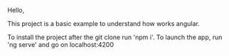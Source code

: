 Hello, 

This project is a basic example to understand how works angular.

To install the project after the git clone run 'npm i'.
To launch the app, run 'ng serve' and go on localhost:4200
